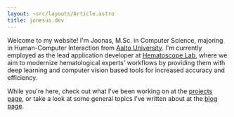 ```yaml
---
layout: ~src/layouts/Article.astro
title: jonesus.dev
---
```


Welcome to my website! I'm Joonas, M.Sc. in Computer Science, majoring in
Human-Computer Interaction from [Aalto University](https://www.aalto.fi/en). I'm
currently employed as the lead application developer at
[Hematoscope Lab](https://www.hematoscopelab.com/), where we aim to modernize
hematological experts' workflows by providing them with deep learning and
computer vision based tools for increased accuracy and efficiency.

While you're here, check out what I've been working on at the
[projects page](/projects), or take a look at some general topics I've written
about at the [blog page](/blog).
